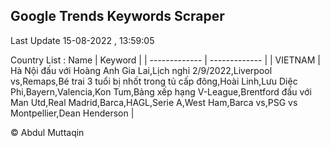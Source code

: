 

## Google Trends Keywords Scraper 
 
Last Update 15-08-2022 , 13:59:05

Country List :
 Name  | Keyword |
| ------------- | ------------- |
| VIETNAM | Hà Nội đấu với Hoàng Anh Gia Lai,Lịch nghỉ 2/9/2022,Liverpool vs,Remaps,Bé trai 3 tuổi bị nhốt trong tủ cấp đông,Hoài Linh,Lưu Diệc Phi,Bayern,Valencia,Kon Tum,Bảng xếp hạng V-League,Brentford đấu với Man Utd,Real Madrid,Barca,HAGL,Serie A,West Ham,Barca vs,PSG vs Montpellier,Dean Henderson |



© Abdul Muttaqin 
